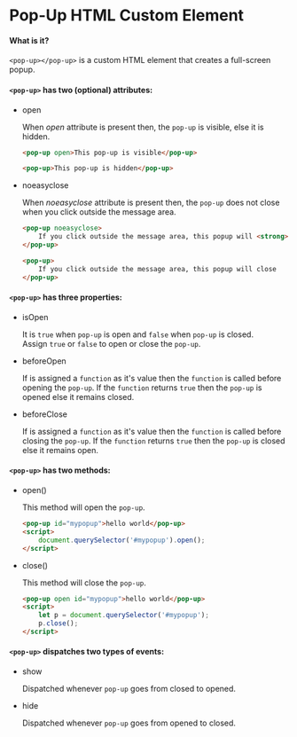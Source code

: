 # Pop-Up HTML Custom Element
#### What is it?
`<pop-up></pop-up>` is a custom HTML element that creates a full-screen popup.

#### `<pop-up>` has two (optional) attributes:
- open

	When *open* attribute is present then, the `pop-up` is visible, else it is hidden.
	```html
	<pop-up open>This pop-up is visible</pop-up>

	<pop-up>This pop-up is hidden</pop-up>
	```
- noeasyclose

	When *noeasyclose* attribute is present then, the `pop-up` does not close when you click outside the message area.
	```html
	<pop-up noeasyclose>
		If you click outside the message area, this popup will <strong>not</strong> close
	</pop-up>

	<pop-up>
		If you click outside the message area, this popup will close
	</pop-up>
	```

#### `<pop-up>` has three properties:
- isOpen

	It is `true` when `pop-up` is open and `false` when `pop-up` is closed.\
	Assign `true` or `false` to open or close the `pop-up`.

- beforeOpen

	If is assigned a `function` as it's value then the `function` is called before opening the `pop-up`. If the `function` returns `true` then the `pop-up` is opened else it remains closed.

- beforeClose

	If is assigned a `function` as it's value then the `function` is called before closing the `pop-up`. If the `function` returns `true` then the `pop-up` is closed else it remains open.

#### `<pop-up>` has two methods:
- open()

	This method will open the `pop-up`.
	```html
	<pop-up id="mypopup">hello world</pop-up>
	<script>
		document.querySelector('#mypopup').open();
	</script>
	```
- close()

	This method will close the `pop-up`.

	```html
	<pop-up open id="mypopup">hello world</pop-up>
	<script>
		let p = document.querySelector('#mypopup');
		p.close();
	</script>
	```
#### `<pop-up>` dispatches two types of events:
- show

	Dispatched whenever `pop-up` goes from closed to opened.
- hide

	Dispatched whenever `pop-up` goes from opened to closed.